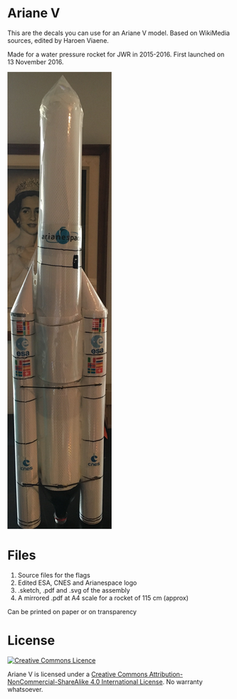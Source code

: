 # Ariane V

This are the decals you can use for an Ariane V model. Based on WikiMedia sources, edited by Haroen Viaene.

Made for a water pressure rocket for JWR in 2015-2016. First launched on 13 November 2016.

![finished Ariane V rocket](finished.jpg)

# Files

1. Source files for the flags
2. Edited ESA, CNES and Arianespace logo
3. .sketch, .pdf and .svg of the assembly
4. A mirrored .pdf at A4 scale for a rocket of 115 cm (approx)

Can be printed on paper or on transparency

# License

[![Creative Commons Licence](https://i.creativecommons.org/l/by-nc-sa/4.0/88x31.png)](http://creativecommons.org/licenses/by-nc-sa/4.0/)

Ariane V is licensed under a [Creative Commons Attribution-NonCommercial-ShareAlike 4.0 International License](http://creativecommons.org/licenses/by-nc-sa/4.0/). No warranty whatsoever.
